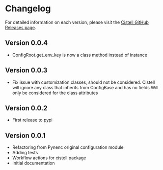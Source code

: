 # Changelog

For detailed information on each version, please visit the [Cistell GitHub Releases page](https://github.com/pynenc/cistell/releases).

## Version 0.0.4

- ConfigRoot.get_env_key is now a class method instead of instance

## Version 0.0.3

- Fix issue with customization classes, should not be considered.
  Cistell will ignore any class that inherits from ConfigBase and has no fields
  Will only be considered for the class attributes

## Version 0.0.2

- First release to pypi

## Version 0.0.1

- Refactoring from Pynenc original configuration module
- Adding tests
- Workflow actions for cistell package
- Initial documentation
